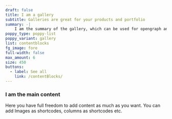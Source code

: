 ```yaml
---
draft: false
title: I am a gallery
subtitle: Galleries are great for your products and portfolio
summary: -|
    I am the summary of the gallery, which can be used for opengraph and SEO descriptions
poppy_type: poppy-list
poppy_variant: gallery
list: contentblocks
fg_image: fore
full-width: false
max_amount: 6
size: 450
buttons:
  - label: See all
    link: /contentBlocks/
---
```

### I am the main content

Here you have full freedom to add content as much as you want.
You can add  Images as shortcodes, columns as shortcodes etc.
